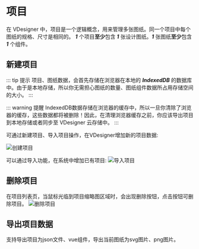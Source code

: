 
# 项目

在 VDesigner 中，项目是一个逻辑概念，用来管理多张图纸。同一个项目中每个图纸的规格、尺寸是相同的。 ***1*** 个项目**至少**包含 ***1*** 张设计图纸。***1*** 张图纸**至少**包含 ***1*** 个组件。

## 新建项目

::: tip 提示
项目、图纸数据，会首先存储在浏览器在本地的 ***IndexedDB*** 的数据库中。由于是本地存储，所以你无需担心图纸的数量、图纸组件数据所占用存储空间的大小。
:::

::: warning 提醒
IndexedDB数据存储在浏览器的缓存中，所以一旦你清除了浏览器的缓存，这些数据都将被删除！因此，在清理浏览器缓存之前，你应该导出项目到本地存储或者同步至 VDesigner 云存储中。
:::

可通过新建项目、导入项目操作，在VDesigner增加新的项目数据:

![创建项目](/images/concept/new-project.gif)

可以通过导入功能，在系统中增加已有项目:
![导入项目](/images/concept/import-project.gif)

## 删除项目

在项目列表页，当鼠标光临到项目缩略图区域时，会出现删除按钮，点击按钮可删除项目。
![删除项目](/images/concept/delete-project.gif)

## 导出项目数据

支持导出项目为json文件、vue组件，导出当前图纸为svg图片、png图片。